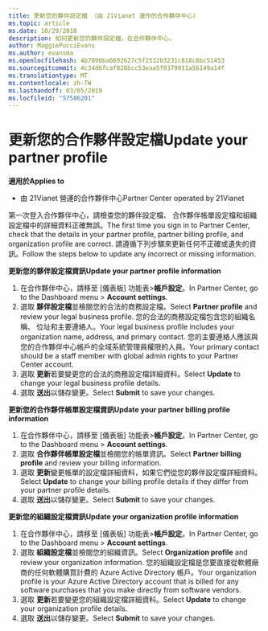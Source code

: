 ```yaml
---
title: 更新您的夥伴設定檔 （由 21Vianet 運作的合作夥伴中心）
ms.topic: article
ms.date: 10/29/2018
description: 如何更新您的夥伴設定檔，在合作夥伴中心。
author: MaggiePucciEvans
ms.author: evansma
ms.openlocfilehash: 4b7090ba6692627c5f2532b3231c818c8bc51453
ms.sourcegitcommit: 4c34d6fcaf020bcc53eaa5f0379011a56149a14f
ms.translationtype: MT
ms.contentlocale: zh-TW
ms.lasthandoff: 03/05/2019
ms.locfileid: "57586201"
---
```

# <a name="update-your-partner-profile"></a><span data-ttu-id="238c5-103">更新您的合作夥伴設定檔</span><span class="sxs-lookup"><span data-stu-id="238c5-103">Update your partner profile</span></span>


<span data-ttu-id="238c5-104">**適用於**</span><span class="sxs-lookup"><span data-stu-id="238c5-104">**Applies to**</span></span>

-   <span data-ttu-id="238c5-105">由 21Vianet 營運的合作夥伴中心</span><span class="sxs-lookup"><span data-stu-id="238c5-105">Partner Center operated by 21Vianet</span></span>


<span data-ttu-id="238c5-106">第一次登入合作夥伴中心，請檢查您的夥伴設定檔、 合作夥伴帳單設定檔和組織設定檔中的詳細資料正確無誤。</span><span class="sxs-lookup"><span data-stu-id="238c5-106">The first time you sign in to Partner Center, check that the details in your partner profile, partner billing profile, and organization profile are correct.</span></span> <span data-ttu-id="238c5-107">請遵循下列步驟來更新任何不正確或遺失的資訊。</span><span class="sxs-lookup"><span data-stu-id="238c5-107">Follow the steps below to update any incorrect or missing information.</span></span>

<span data-ttu-id="238c5-108">**更新您的夥伴設定檔資訊**</span><span class="sxs-lookup"><span data-stu-id="238c5-108">**Update your partner profile information**</span></span>

1. <span data-ttu-id="238c5-109">在合作夥伴中心，請移至 [儀表板] 功能表&gt;**帳戶設定**。</span><span class="sxs-lookup"><span data-stu-id="238c5-109">In Partner Center, go to the Dashboard menu &gt; **Account settings**.</span></span>
2. <span data-ttu-id="238c5-110">選取 **夥伴設定檔**並檢閱您的合法的商務設定檔。</span><span class="sxs-lookup"><span data-stu-id="238c5-110">Select **Partner profile** and review your legal business profile.</span></span> <span data-ttu-id="238c5-111">您的合法的商務設定檔包含您的組織名稱、 位址和主要連絡人。</span><span class="sxs-lookup"><span data-stu-id="238c5-111">Your legal business profile includes your organization name, address, and primary contact.</span></span> <span data-ttu-id="238c5-112">您的主要連絡人應該與您的合作夥伴中心帳戶的全域系統管理員權限的人員。</span><span class="sxs-lookup"><span data-stu-id="238c5-112">Your primary contact should be a staff member with global admin rights to your Partner Center account.</span></span> 
3. <span data-ttu-id="238c5-113">選取 **更新**若要變更您的合法的商務設定檔詳細資料。</span><span class="sxs-lookup"><span data-stu-id="238c5-113">Select **Update** to change your legal business profile details.</span></span>  
4. <span data-ttu-id="238c5-114">選取 **送出**以儲存變更。</span><span class="sxs-lookup"><span data-stu-id="238c5-114">Select **Submit** to save your changes.</span></span>

<span data-ttu-id="238c5-115">**更新您的合作夥伴帳單設定檔資訊**</span><span class="sxs-lookup"><span data-stu-id="238c5-115">**Update your partner billing profile information**</span></span>

1. <span data-ttu-id="238c5-116">在合作夥伴中心，請移至 [儀表板] 功能表&gt;**帳戶設定**。</span><span class="sxs-lookup"><span data-stu-id="238c5-116">In Partner Center, go to the Dashboard menu &gt; **Account settings**.</span></span>
2. <span data-ttu-id="238c5-117">選取 **合作夥伴帳單設定檔**並檢閱您的帳單資訊。</span><span class="sxs-lookup"><span data-stu-id="238c5-117">Select **Partner billing profile** and review your billing information.</span></span> 
3. <span data-ttu-id="238c5-118">選取 **更新**變更帳單的設定檔詳細資料，如果它們從您的夥伴設定檔詳細資料。</span><span class="sxs-lookup"><span data-stu-id="238c5-118">Select **Update** to change your billing profile details if they differ from your partner profile details.</span></span>
4. <span data-ttu-id="238c5-119">選取 **送出**以儲存變更。</span><span class="sxs-lookup"><span data-stu-id="238c5-119">Select **Submit** to save your changes.</span></span>

<span data-ttu-id="238c5-120">**更新您的組織設定檔資訊**</span><span class="sxs-lookup"><span data-stu-id="238c5-120">**Update your organization profile information**</span></span>

1. <span data-ttu-id="238c5-121">在合作夥伴中心，請移至 [儀表板] 功能表&gt;**帳戶設定**。</span><span class="sxs-lookup"><span data-stu-id="238c5-121">In Partner Center, go to the Dashboard menu &gt; **Account settings**.</span></span>
2. <span data-ttu-id="238c5-122">選取 **組織設定檔**並檢閱您的組織資訊。</span><span class="sxs-lookup"><span data-stu-id="238c5-122">Select **Organization profile** and review your organization information.</span></span> <span data-ttu-id="238c5-123">您的組織設定檔是您要直接從軟體廠商的任何軟體購買計費的 Azure Active Directory 帳戶。</span><span class="sxs-lookup"><span data-stu-id="238c5-123">Your organization profile is your Azure Active Directory account that is billed for any software purchases that you make directly from software vendors.</span></span>
3. <span data-ttu-id="238c5-124">選取 **更新**若要變更您的組織設定檔詳細資料。</span><span class="sxs-lookup"><span data-stu-id="238c5-124">Select **Update** to change your organization profile details.</span></span>
4. <span data-ttu-id="238c5-125">選取 **送出**以儲存變更。</span><span class="sxs-lookup"><span data-stu-id="238c5-125">Select **Submit** to save your changes.</span></span>
